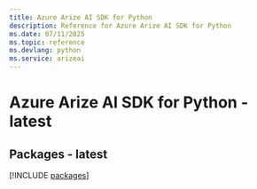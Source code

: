 ```yaml
---
title: Azure Arize AI SDK for Python
description: Reference for Azure Arize AI SDK for Python
ms.date: 07/11/2025
ms.topic: reference
ms.devlang: python
ms.service: arizeai
---
```

# Azure Arize AI SDK for Python - latest
## Packages - latest
[!INCLUDE [packages](arize-ai-index.md)]